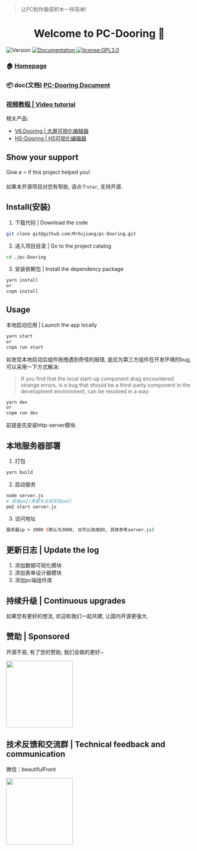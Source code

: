 > 让PC制作像搭积木一样简单!

<h1 align="center">Welcome to PC-Dooring 👋</h1>
<p>
  <img alt="Version" src="https://img.shields.io/badge/version-1.2-blue.svg?cacheSeconds=2592000" />
  <a href="https://juejin.im/post/6864410873709592584/" target="_blank">
    <img alt="Documentation" src="https://img.shields.io/badge/documentation-yes-brightgreen.svg" />
  </a>
  <a href="#" target="_blank">
    <img alt="license:GPL3.0" src="https://img.shields.io/badge/license-GPL3.0-yellow.svg" />
  </a>
</p>

### 🏠 [Homepage](http://h5.dooring.cn/pc_plus/editor?tid=6AC322B0)

### 📦 doc(文档) [PC-Dooring Document](http://h5.dooring.cn/doc)

### [视频教程 | Video tutorial](https://www.zhihu.com/zvideo/1326300284608417792)


相关产品: 
- [V6.Dooring | 大屏可视化编辑器](https://github.com/MrXujiang/v6.dooring.public)
- [H5-Dooring | H5可视化编辑器](https://github.com/MrXujiang/h5-Dooring)


## Show your support

Give a ⭐️ if this project helped you!

如果本开源项目对您有帮助, 请点个`star`, 支持开源.

## Install(安装)
1. 下载代码 | Download the code
```sh
git clone git@github.com:MrXujiang/pc-Dooring.git
```
2. 进入项目目录 | Go to the project catalog
```sh
cd ./pc-Dooring
```

3. 安装依赖包 | Install the dependency package
```sh
yarn install
or
cnpm install
```

## Usage

本地启动应用 | Launch the app locally
```sh
yarn start
or
cnpm run start
```

如发现本地启动后组件拖拽遇到奇怪的报错, 是应为第三方组件在开发环境的bug, 可以采用一下方式解决:
> If you find that the local start-up component drag encountered strange errors, is a bug that should be a third-party component in the development environment, can be resolved in a way:

```sh
yarn dev
or
cnpm run dev
```
前提是先安装http-server模块.

## 本地服务器部署
1. 打包
```sh
yarn build
```
2. 启动服务
```sh
node server.js
# 或者pm2(需要先全局安装pm2)
pm2 start server.js
```
3. 访问地址
```sh
服务器ip + 3000 (默认为3000, 也可以改成80, 具体参考server.js)
```


## 更新日志 | Update the log
1. 添加数据可视化模块
2. 添加表单设计器模块
3. 添加pc端组件库


## 持续升级 | Continuous upgrades
如果您有更好的想法, 欢迎和我们一起共建, 让国内开源更强大.

## 赞助 | Sponsored
开源不易, 有了您的赞助, 我们会做的更好~

<img src="http://49.234.61.19/uploads/WechatIMG2_1742b586c3d.jpeg" width="180px" />

## 技术反馈和交流群 | Technical feedback and communication
微信：beautifulFront

<img src="http://49.234.61.19/uploads/code_1763cc23385.png" width="180px" />
